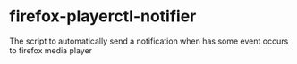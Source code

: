 # firefox-playerctl-notifier
The script to automatically send a notification when has some event occurs to firefox media player
